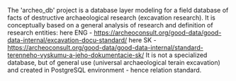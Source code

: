 The 'archeo_db' project is a database layer modeling for a field database of facts of destructive 
archaeological research (excavation research). It is conceptually based on a general analysis of 
research and definition of research entities:
here ENG - https://archeoconsult.org/good-data/good-data-internal/excavation-docu-standard/
here SK - https://archeoconsult.org/good-data/good-data-internal/standard-terenneho-vyskumu-a-jeho-dokumentacie-sk/
It is not a specialized database, but of general use (universal archaeological terain excavation) and created in 
PostgreSQL environment - hence relation standard.
